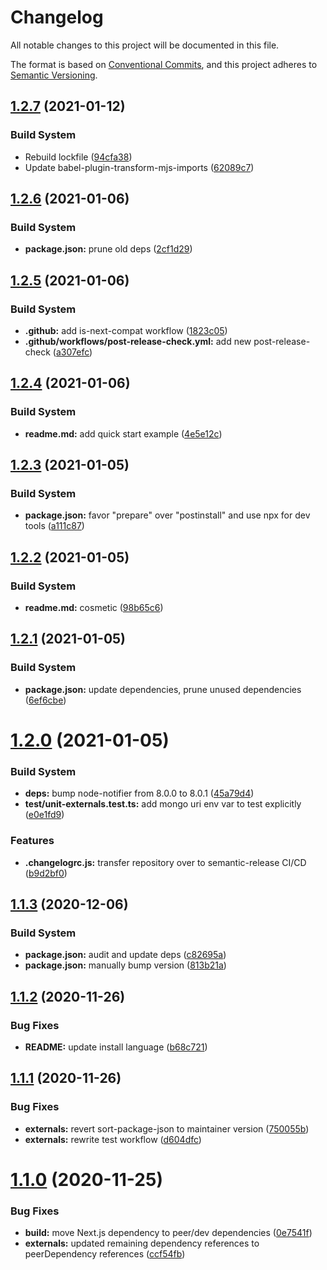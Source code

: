 # Changelog

All notable changes to this project will be documented in this file.

The format is based on [Conventional Commits][29], and this project adheres to
[Semantic Versioning][30].

## [1.2.7][31] (2021-01-12)

### Build System

- Rebuild lockfile ([94cfa38][32])
- Update babel-plugin-transform-mjs-imports ([62089c7][33])

## [1.2.6][1] (2021-01-06)

### Build System

- **package.json:** prune old deps ([2cf1d29][2])

## [1.2.5][3] (2021-01-06)

### Build System

- **.github:** add is-next-compat workflow ([1823c05][4])
- **.github/workflows/post-release-check.yml:** add new post-release-check
  ([a307efc][5])

## [1.2.4][6] (2021-01-06)

### Build System

- **readme.md:** add quick start example ([4e5e12c][7])

## [1.2.3][8] (2021-01-05)

### Build System

- **package.json:** favor "prepare" over "postinstall" and use npx for dev tools
  ([a111c87][9])

## [1.2.2][10] (2021-01-05)

### Build System

- **readme.md:** cosmetic ([98b65c6][11])

## [1.2.1][12] (2021-01-05)

### Build System

- **package.json:** update dependencies, prune unused dependencies
  ([6ef6cbe][13])

# [1.2.0][14] (2021-01-05)

### Build System

- **deps:** bump node-notifier from 8.0.0 to 8.0.1 ([45a79d4][15])
- **test/unit-externals.test.ts:** add mongo uri env var to test explicitly
  ([e0e1fd9][16])

### Features

- **.changelogrc.js:** transfer repository over to semantic-release CI/CD
  ([b9d2bf0][17])

## [1.1.3][18] (2020-12-06)

### Build System

- **package.json:** audit and update deps ([c82695a][19])
- **package.json:** manually bump version ([813b21a][20])

## [1.1.2][21] (2020-11-26)

### Bug Fixes

- **README:** update install language ([b68c721][22])

## [1.1.1][23] (2020-11-26)

### Bug Fixes

- **externals:** revert sort-package-json to maintainer version ([750055b][24])
- **externals:** rewrite test workflow ([d604dfc][25])

# [1.1.0][26] (2020-11-25)

### Bug Fixes

- **build:** move Next.js dependency to peer/dev dependencies ([0e7541f][27])
- **externals:** updated remaining dependency references to peerDependency
  references ([ccf54fb][28])

[1]:
  https://github.com/Xunnamius/next-test-api-route-handler/compare/v1.2.5...v1.2.6
[2]:
  https://github.com/Xunnamius/next-test-api-route-handler/commit/2cf1d29159fb746dc4a7c09a8193e46c6bec3823
[3]:
  https://github.com/Xunnamius/next-test-api-route-handler/compare/v1.2.4...v1.2.5
[4]:
  https://github.com/Xunnamius/next-test-api-route-handler/commit/1823c055f034e528337c68d710164097e423f6e2
[5]:
  https://github.com/Xunnamius/next-test-api-route-handler/commit/a307efcf2cdf60679d68fab385bdc8951a476ace
[6]:
  https://github.com/Xunnamius/next-test-api-route-handler/compare/v1.2.3...v1.2.4
[7]:
  https://github.com/Xunnamius/next-test-api-route-handler/commit/4e5e12c0df4fc80abb696d32718440ff294902e7
[8]:
  https://github.com/Xunnamius/next-test-api-route-handler/compare/v1.2.2...v1.2.3
[9]:
  https://github.com/Xunnamius/next-test-api-route-handler/commit/a111c87ccd863ce4dac85a5bd0281d87affe3b63
[10]:
  https://github.com/Xunnamius/next-test-api-route-handler/compare/v1.2.1...v1.2.2
[11]:
  https://github.com/Xunnamius/next-test-api-route-handler/commit/98b65c6da330040e4bcbc22fe28db87c3965fd0e
[12]:
  https://github.com/Xunnamius/next-test-api-route-handler/compare/v1.2.0...v1.2.1
[13]:
  https://github.com/Xunnamius/next-test-api-route-handler/commit/6ef6cbeb143648eb1fed5eff39071a06e7354275
[14]:
  https://github.com/Xunnamius/next-test-api-route-handler/compare/v1.1.3...v1.2.0
[15]:
  https://github.com/Xunnamius/next-test-api-route-handler/commit/45a79d41835b5146912511f8b583c9128d154cf9
[16]:
  https://github.com/Xunnamius/next-test-api-route-handler/commit/e0e1fd951fbe63c04c264ad11ab1fa7a39e1679a
[17]:
  https://github.com/Xunnamius/next-test-api-route-handler/commit/b9d2bf010fba4b163e1eea0801271292a0e74308
[18]:
  https://github.com/Xunnamius/next-test-api-route-handler/compare/v1.1.2...v1.1.3
[19]:
  https://github.com/Xunnamius/next-test-api-route-handler/commit/c82695a8816b6cd5f0e11d09cc2f948a30a416e9
[20]:
  https://github.com/Xunnamius/next-test-api-route-handler/commit/813b21ad1e2c78594903b3a8f504f4460d8e506e
[21]:
  https://github.com/Xunnamius/next-test-api-route-handler/compare/v1.1.1...v1.1.2
[22]:
  https://github.com/Xunnamius/next-test-api-route-handler/commit/b68c721e5100baa883c7096e5cc4e81c1c60ed00
[23]:
  https://github.com/Xunnamius/next-test-api-route-handler/compare/v1.1.0...v1.1.1
[24]:
  https://github.com/Xunnamius/next-test-api-route-handler/commit/750055b92699fc7f1c06349ccdb0ddc0179f891a
[25]:
  https://github.com/Xunnamius/next-test-api-route-handler/commit/d604dfc39d2e77cbe1234b8349a2ecef81a9e54a
[26]:
  https://github.com/Xunnamius/next-test-api-route-handler/compare/v1.0.10...v1.1.0
[27]:
  https://github.com/Xunnamius/next-test-api-route-handler/commit/0e7541fbecd2e3bacc124f624bfca2b56ceeb89f
[28]:
  https://github.com/Xunnamius/next-test-api-route-handler/commit/ccf54fb480e35961647900d345149d3cd1cf60d8
[29]: https://conventionalcommits.org
[30]: https://semver.org
[31]:
  https://github.com/Xunnamius/next-test-api-route-handler/compare/v1.2.6...v1.2.7
[32]:
  https://github.com/Xunnamius/next-test-api-route-handler/commit/94cfa3806bfa0250e9b2dd5b3abfb2ff65c77c6a
[33]:
  https://github.com/Xunnamius/next-test-api-route-handler/commit/62089c79f6c9b585d2bb8ca0a8b87bd355b8695f
